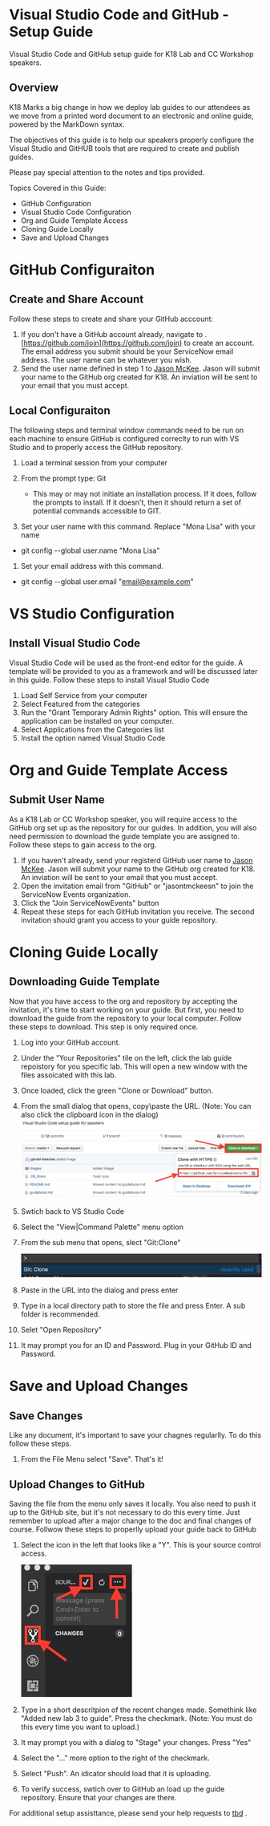 # Visual Studio Code and GitHub - Setup Guide
Visual Studio Code and GitHub setup guide for K18 Lab and CC Workshop speakers.

## Overview
K18 Marks a big change in how we deploy lab guides to our attendees as we move from a printed word document to an electronic and online guide, powered by the MarkDown syntax.

The objectives of this guide is to help our speakers properly configure the Visual Studio and GitHUB tools that are required to create and publish guides. 

Please pay special attention to the notes and tips provided.  

Topics Covered in this Guide: 
* GitHub Configuration
* Visual Studio Code Configuration
* Org and Guide Template Access
* Cloning Guide Locally
* Save and Upload Changes


# GitHub Configuraiton
## Create and Share Account
Follow these steps to create and share your GitHub acccount:

1. If you don't have a GitHub account already, navigate to .  [https://github.com/join](https://github.com/join) to create an account. The email address you submit should be your ServiceNow email address. The user name can be whatever you wish.
1. Send the user name defined in step 1 to [Jason McKee](mailto:jason.mckee@servicenow.com). Jason will submit your name to the GitHub org created for K18. An inviation will be sent to your email that you must accept.

## Local Configuraiton
The following steps and terminal window commands need to be run on each machine to ensure GitHub is configured correclty to run with VS Studio and to properly access the GitHub repository. 

1. Load a terminal session from your computer
1. From the prompt type: Git

    * This may or may not initiate an installation process. If it does, follow the prompts to install. If it doesn't, then it should return a set of potential commands accessible to GIT.
1. Set your user name with this command. Replace "Mona Lisa" with your name 
* git config --global user.name "Mona Lisa"
1. Set your email address with this command. 
* git config --global user.email "email@example.com"
    
# VS Studio Configuration
## Install Visual Studio Code
Visual Studio Code will be used as the front-end editor for the guide. A template will be provided to you as a framework and will be discussed later in this guide. Follow these steps to install Visual Studio Code
1. Load Self Service from your computer
1. Select Featured from the categories
1. Run the "Grant Temporary Admin Rights" option. This will ensure the application can be installed on your computer.
1. Select Applications from the Categories list
1. Install the option named Visual Studio Code

# Org and Guide Template Access

## Submit User Name
As a K18 Lab or CC Workshop speaker, you will require access to the GitHub org set up as the repository for our guides. In addition, you will also need permission to download the guide template you are assigned to. Follow these steps to gain access to the org. 

1. If you haven't already, send your registerd GitHub user name to [Jason McKee](mailto:jason.mckee@servicenow.com). Jason will submit your name to the GitHub org created for K18. An inviation will be sent to your email that you must accept.
1. Open the invitation email from "GitHub" or "jasontmckeesn" to join the ServiceNow Events organization. 
1. Click the "Join ServiceNowEvents" button
1. Repeat these steps for each GitHub invitation you receive. The second invitation should grant you access to your guide repository.

# Cloning Guide Locally
## Downloading Guide Template
Now that you have access to the org and repository by accepting the invitation, it's time to start working on your guide. But first, you need to download the guide from the repository to your local computer. Follow these steps to download. This step is only required once. 

1. Log into your GitHub account. 
1. Under the "Your Repositories" tile on the left, click the lab guide repoistory for you specific lab. This will open a new window with the files assoicated with this lab. 
1. Once loaded, click the green "Clone or Download" button. 
1. From the small dialog that opens, copy\paste the URL. (Note: You can also click the clipboard icon in the dialog)
  ![](images/clone_download_window.jpeg)
5. Swtich back to VS Studio Code
1. Select the "View|Command Palette" menu option
1. From the sub menu that opens, slect "Git:Clone"

    ![](images/git_clone.jpeg) 

8. Paste in the URL into the dialog and press enter
9. Type in a local directory path to store the file and press Enter. A sub folder is recommended.
1. Selet "Open Repository"
1. It may prompt you for an ID and Password. Plug in your GitHub ID and Password. 

# Save and Upload Changes
## Save Changes
Like any document, it's important to save your chagnes regularlly. To do this follow these steps. 

1. From the File Menu select "Save". That's it! 

## Upload Changes to GitHub
Saving the file from the menu only saves it locally. You also need to push it up to the GitHub site, but it's not necessary to do this every time. Just remember to upload after a major change to the doc and final changes of course. Follwow these steps to properlly upload your guide back to GitHub

1. Select the icon in the left that looks like a "Y". This is your source control access. 

    ![](images/checkin.jpeg)

2. Type in a short descritpion of the recent changes made. Somethink like "Added new lab 3 to guide". Press the checkmark. (Note: You must do this every time you want to upload.)
1. It may prompt you with a dialog to "Stage" your changes. Press "Yes"
1. Select the "..." more option to the right of the checkmark. 
1. Select "Push". An idicator should load that it is uploading. 

    
1. To verify success, swtich over to GitHub an load up the guide repository. Ensure that your changes are there. 

For additional setup assisttance, please send your help requests to [tbd](mailto:tbd@servicenow.com) .
